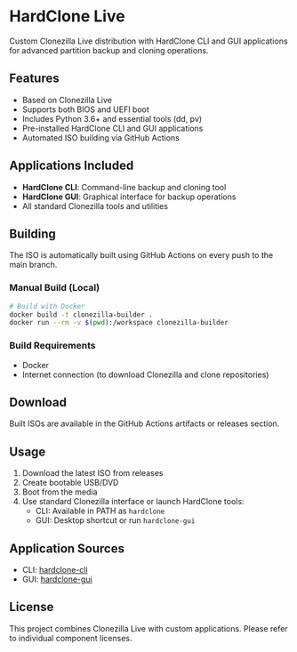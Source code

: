 # HardClone Live

Custom Clonezilla Live distribution with HardClone CLI and GUI applications for advanced partition backup and cloning operations.

## Features

- Based on Clonezilla Live
- Supports both BIOS and UEFI boot
- Includes Python 3.6+ and essential tools (dd, pv)
- Pre-installed HardClone CLI and GUI applications
- Automated ISO building via GitHub Actions

## Applications Included

- **HardClone CLI**: Command-line backup and cloning tool
- **HardClone GUI**: Graphical interface for backup operations
- All standard Clonezilla tools and utilities

## Building

The ISO is automatically built using GitHub Actions on every push to the main branch.

### Manual Build (Local)

```bash
# Build with Docker
docker build -t clonezilla-builder .
docker run --rm -v $(pwd):/workspace clonezilla-builder
```

### Build Requirements

- Docker
- Internet connection (to download Clonezilla and clone repositories)

## Download

Built ISOs are available in the GitHub Actions artifacts or releases section.

## Usage

1. Download the latest ISO from releases
2. Create bootable USB/DVD
3. Boot from the media
4. Use standard Clonezilla interface or launch HardClone tools:
   - CLI: Available in PATH as `hardclone`
   - GUI: Desktop shortcut or run `hardclone-gui`

## Application Sources

- CLI: [hardclone-cli](https://github.com/dawciobiel/hardclone-cli)
- GUI: [hardclone-gui](https://github.com/dawciobiel/hardclone-gui)

## License

This project combines Clonezilla Live with custom applications. Please refer to individual component licenses.
